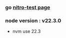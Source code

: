 ### go [nitro-test page](http://localhost:3000/nitro-test)

### node version : v22.3.0

- nvm use 22.3
